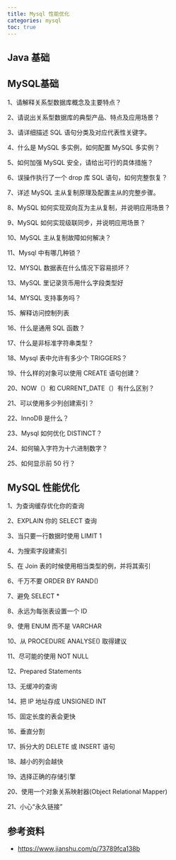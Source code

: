 ```yaml
---
title: Mysql 性能优化
categories: mysql
toc: true
---
```




## Java 基础







## MySQL基础

1、请解释关系型数据库概念及主要特点？

2、请说出关系型数据库的典型产品、特点及应用场景？

3、请详细描述 SQL 语句分类及对应代表性关键字。

4、什么是 MySQL 多实例，如何配置 MySQL 多实例？

5、如何加强 MySQL 安全，请给出可行的具体措施？

6、误操作执行了一个 drop 库 SQL 语句，如何完整恢复？

7、详述 MySQL 主从复制原理及配置主从的完整步骤。

8、MySQL 如何实现双向互为主从复制，并说明应用场景？

9、MySQL 如何实现级联同步，并说明应用场景？

10、MySQL 主从复制故障如何解决？

11、Mysql 中有哪几种锁？

12、MYSQL 数据表在什么情况下容易损坏？

13、MySQL 里记录货币用什么字段类型好

14、MYSQL 支持事务吗？

15、解释访问控制列表

16、什么是通用 SQL 函数？

17、什么是非标准字符串类型？

18、Mysql 表中允许有多少个 TRIGGERS？

19、什么样的对象可以使用 CREATE 语句创建？

20、NOW（）和 CURRENT_DATE（）有什么区别？

21、可以使用多少列创建索引？

22、InnoDB 是什么？

23、Mysql 如何优化 DISTINCT？

24、如何输入字符为十六进制数字？

25、如何显示前 50 行？



## MySQL 性能优化



1、为查询缓存优化你的查询

2、EXPLAIN 你的 SELECT 查询

3、当只要一行数据时使用 LIMIT 1

4、为搜索字段建索引

5、在 Join 表的时候使用相当类型的例，并将其索引

6、千万不要 ORDER BY RAND()

7、避免 SELECT *

8、永远为每张表设置一个 ID

9、使用 ENUM 而不是 VARCHAR

10、从 PROCEDURE ANALYSE() 取得建议

11、尽可能的使用 NOT NULL

12、Prepared Statements

13、无缓冲的查询

14、把 IP 地址存成 UNSIGNED INT

15、固定长度的表会更快

16、垂直分割

17、拆分大的 DELETE 或 INSERT 语句

18、越小的列会越快

19、选择正确的存储引擎

20、使用一个对象关系映射器(Object Relational Mapper)

21、小心“永久链接”





## 参考资料

- https://www.jianshu.com/p/73789fca138b